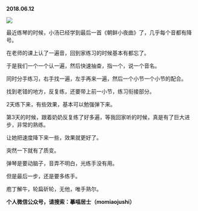 
          
            
**2018.06.12**



![](//upload-images.jianshu.io/upload_images/51001-ca77cba86d10675d.jpg)




最近练琴的时候，小汤已经学到最后一首《朝鲜小夜曲》了，几乎每个音都有降号。

在老师的课上认了一遍音，回到家练习的时候基本有都忘了。

于是我们一个一个认一遍，然后快速抽查，指一个，说一个音名。

同时分手练习，右手找一遍，左手再来一遍，然后一个小节一个小节的配合。

找到老错的地方，反复练，还要带上前一小节，练习衔接部分。

2天练下来，有些效果，基本可以勉强弹下来。

第3天的时候，跟着奶奶反复练了好多遍，等我回家听的时候，真是有了巨大进步，非常的熟练。

让她把速度降下来一些，效果就更好了。

突然一下就有了质变。

弹琴是要动脑子，音弄不明白，光练手没有用。

但是最后一步，还是要多练手。

庖丁解牛，轮扁斫轮，无他，唯手熟尔。


**个人微信公众号，请搜索：摹喵居士（momiaojushi）**

          
        